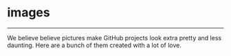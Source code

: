 # images
***
We believe believe pictures make GitHub projects look extra pretty and less daunting. Here are a bunch of them created with a lot of love.
